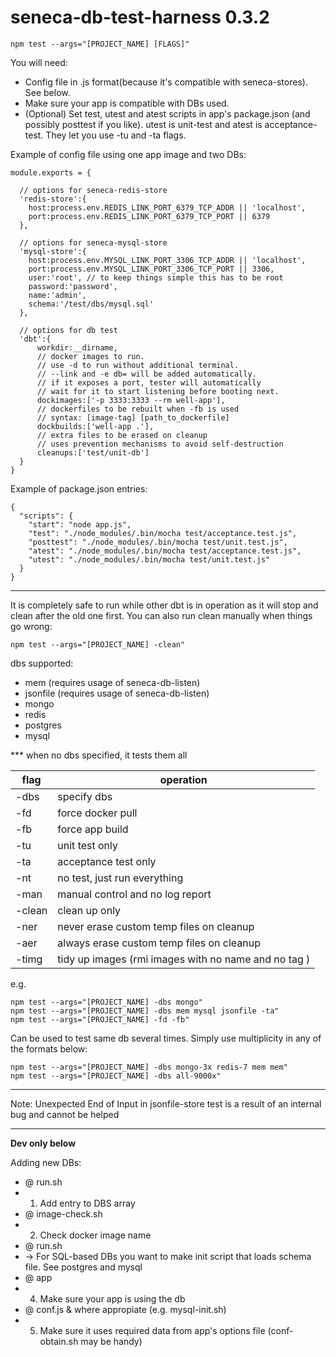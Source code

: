 # seneca-db-test-harness 0.3.2

```
npm test --args="[PROJECT_NAME] [FLAGS]"
```

You will need:
- Config file in .js format(because it's compatible with seneca-stores). See below.
- Make sure your app is compatible with DBs used.
- (Optional) Set test, utest and atest scripts in app's package.json (and possibly posttest if you like). utest is unit-test and atest is acceptance-test. They let you use -tu and -ta flags.

Example of config file using one app image and two DBs:
```
module.exports = {

  // options for seneca-redis-store
  'redis-store':{
    host:process.env.REDIS_LINK_PORT_6379_TCP_ADDR || 'localhost',
    port:process.env.REDIS_LINK_PORT_6379_TCP_PORT || 6379
  },

  // options for seneca-mysql-store
  'mysql-store':{
    host:process.env.MYSQL_LINK_PORT_3306_TCP_ADDR || 'localhost',
    port:process.env.MYSQL_LINK_PORT_3306_TCP_PORT || 3306,
    user:'root', // to keep things simple this has to be root
    password:'password',
    name:'admin',
    schema:'/test/dbs/mysql.sql'
  },

  // options for db test
  'dbt':{
      workdir:__dirname,
      // docker images to run.
      // use -d to run without additional terminal.
      // --link and -e db= will be added automatically.
      // if it exposes a port, tester will automatically
      // wait for it to start listening before booting next.
      dockimages:['-p 3333:3333 --rm well-app'],
      // dockerfiles to be rebuilt when -fb is used
      // syntax: [image-tag] [path_to_dockerfile]
      dockbuilds:['well-app .'],
      // extra files to be erased on cleanup
      // uses prevention mechanisms to avoid self-destruction
      cleanups:['test/unit-db']
  }
}
```

Example of package.json entries:
```
{
  "scripts": {
    "start": "node app.js",
    "test": "./node_modules/.bin/mocha test/acceptance.test.js",
    "posttest": "./node_modules/.bin/mocha test/unit.test.js",
    "atest": "./node_modules/.bin/mocha test/acceptance.test.js",
    "utest": "./node_modules/.bin/mocha test/unit.test.js"
  }
}
```

---

It is completely safe to run while other dbt is in operation as it will stop and clean after the old one first.
You can also run clean manually when things go wrong:
```
npm test --args="[PROJECT_NAME] -clean"
```

dbs supported:
- mem (requires usage of seneca-db-listen)
- jsonfile (requires usage of seneca-db-listen)
- mongo
- redis
- postgres
- mysql

*** when no dbs specified, it tests them all

|  flag  |                           operation                               |
|--------|-------------------------------------------------------------------|
| -dbs   | specify dbs                                                       |
| -fd    | force docker pull                                                 |
| -fb    | force app build                                                   |
| -tu    | unit test only                                                    |
| -ta    | acceptance test only                                              |
| -nt    | no test, just run everything                                      |
| -man   | manual control and no log report                                  |
| -clean | clean up only                                                     |
| -ner   | never erase custom temp files on cleanup                          |
| -aer   | always erase custom temp files on cleanup                         |
| -timg  | tidy up images (rmi images with no name and no tag <none> <none>) |

e.g.

```
npm test --args="[PROJECT_NAME] -dbs mongo"
npm test --args="[PROJECT_NAME] -dbs mem mysql jsonfile -ta"
npm test --args="[PROJECT_NAME] -fd -fb"
```

Can be used to test same db several times.
Simply use multiplicity in any of the formats below:
```
npm test --args="[PROJECT_NAME] -dbs mongo-3x redis-7 mem mem"
npm test --args="[PROJECT_NAME] -dbs all-9000x"
```

---

Note: Unexpected End of Input in jsonfile-store test is a result of an internal bug and cannot be helped

---

**Dev only below**

Adding new DBs:

- @ run.sh
- 1) Add entry to DBS array
- @ image-check.sh
- 2) Check docker image name
- @ run.sh
- -> For SQL-based DBs you want to make init script that loads schema file. See postgres and mysql
- @ app
- 4) Make sure your app is using the db
- @ conf.js & where appropiate (e.g. mysql-init.sh)
- 5) Make sure it uses required data from app's options file (conf-obtain.sh may be handy)
